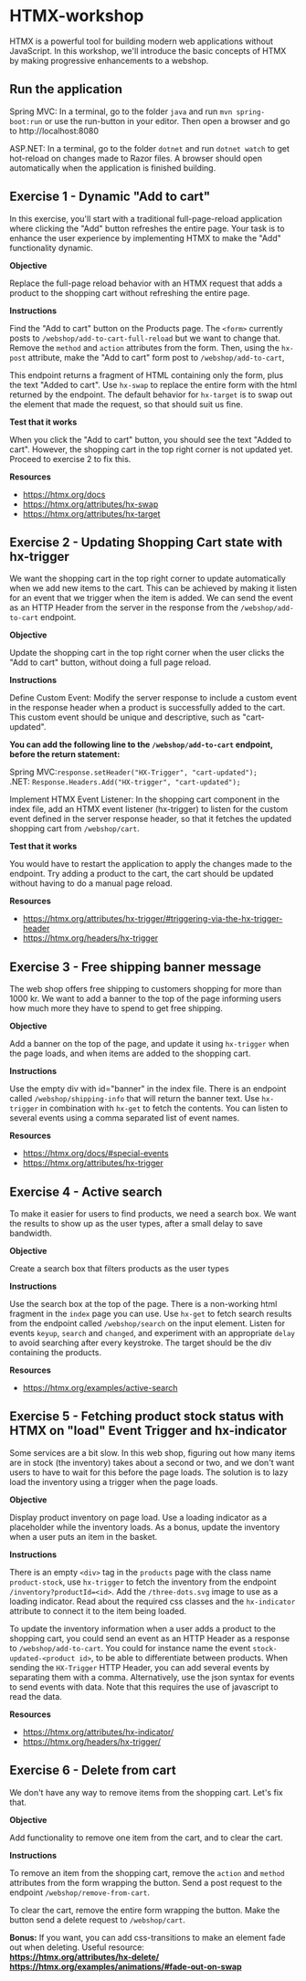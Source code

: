 # HTMX-workshop

HTMX is a powerful tool for building modern web applications without JavaScript.
In this workshop, we'll introduce the basic concepts of HTMX by making progressive enhancements to a webshop.

## Run the application

Spring MVC: In a terminal, go to the folder `java` and run `mvn spring-boot:run` or use the run-button in your editor. Then open a
browser and go to http://localhost:8080

ASP.NET: In a terminal, go to the folder `dotnet` and run `dotnet watch` to get hot-reload on changes made to Razor files. A browser
should open automatically when the application is finished building.

## Exercise 1 - Dynamic "Add to cart"

In this exercise, you'll start with a traditional full-page-reload application where clicking the "Add" button refreshes
the entire page. Your task is to enhance the user experience by implementing HTMX to make the "Add" functionality
dynamic.

**Objective**  

Replace the full-page reload behavior with an HTMX request that adds a product to the shopping cart without refreshing
the entire page.

**Instructions**

Find the "Add to cart" button on the Products page. The `<form>` currently posts to `/webshop/add-to-cart-full-reload`
but we want to change that. Remove the `method` and `action` attributes from the form. Then, 
using the `hx-post` attribute, make the "Add to cart" form post to `/webshop/add-to-cart`,

This endpoint returns a fragment of HTML containing only the form, plus the text "Added to cart". Use `hx-swap` to
replace the entire form with the html returned by the endpoint. The default behavior for `hx-target` is to swap out the
element that made the request, so that should suit us fine.

**Test that it works**

When you click the "Add to cart" button, you should see the text "Added to cart". However, the shopping cart in the
top right corner is not updated yet. Proceed to exercise 2 to fix this.

**Resources**

- https://htmx.org/docs
- https://htmx.org/attributes/hx-swap
- https://htmx.org/attributes/hx-target

## Exercise 2 - Updating Shopping Cart state with hx-trigger

We want the shopping cart in the top right corner to update automatically when we add new items to the cart.
This can be achieved by making it listen for an event that we trigger when the item is added. We can send the event
as an HTTP Header from the server in the response from the `/webshop/add-to-cart` endpoint.

**Objective**  

Update the shopping cart in the top right corner when the user clicks the "Add to cart" button, without doing a full
page reload.

**Instructions**  

Define Custom Event: Modify the server response to include a custom event in the response header when a product is
successfully added to the cart. This custom event should be unique and descriptive, such as "cart-updated".

**You can add the following line to the ```/webshop/add-to-cart``` endpoint, before the return statement:**

Spring MVC:```response.setHeader("HX-Trigger", "cart-updated");```  
.NET: ```Response.Headers.Add("HX-trigger", "cart-updated");```

Implement HTMX Event Listener: In the shopping cart component in the index file, add an HTMX event listener (hx-trigger) to listen for the custom event
defined in the server response header, so that it fetches the updated shopping cart from `/webshop/cart`.

**Test that it works**

You would have to restart the application to apply the changes made to the endpoint. 
Try adding a product to the cart, the cart should be updated without having to do a manual page reload.

**Resources**

- https://htmx.org/attributes/hx-trigger/#triggering-via-the-hx-trigger-header
- https://htmx.org/headers/hx-trigger

## Exercise 3 - Free shipping banner message

The web shop offers free shipping to customers shopping for more than 1000 kr. We want to add a banner to the top of
the page informing users how much more they have to spend to get free shipping.

**Objective**

Add a banner on the top of the page, and update it using `hx-trigger` when the page loads, and when items are added
to the shopping cart.

**Instructions**

Use the empty div with id="banner" in the index file. There is an endpoint called `/webshop/shipping-info` that will return the banner
text. Use `hx-trigger` in combination with `hx-get` to fetch the contents. You can listen to several events
using a comma separated list of event names.

**Resources**

- https://htmx.org/docs/#special-events
- https://htmx.org/attributes/hx-trigger

## Exercise 4 - Active search

To make it easier for users to find products, we need a search box. We want the results to show up as the user types,
after a small delay to save bandwidth.

**Objective**

Create a search box that filters products as the user types

**Instructions**

Use the search box at the top of the page. There is a non-working html fragment in the `index` page you can use. Use
`hx-get` to fetch search results from the endpoint called `/webshop/search` on the input element. Listen for events `keyup`, `search`
and `changed`, and experiment with an appropriate `delay` to avoid searching after every keystroke. The target should be the div containing the products.

**Resources**

- https://htmx.org/examples/active-search

## Exercise 5 - Fetching product stock status with HTMX on "load" Event Trigger and hx-indicator

Some services are a bit slow. In this web shop, figuring out how many items are in stock (the inventory) takes about a
second or two, and we don't want users to have to wait for this before the page loads. The solution is to lazy load
the inventory using a trigger when the page loads.

**Objective**

Display product inventory on page load. Use a loading indicator as a placeholder while the inventory loads. As a bonus,
update the inventory when a user puts an item in the basket.

**Instructions**

There is an empty `<div>` tag in the `products` page with the class name `product-stock`, use `hx-trigger` to fetch the inventory from the endpoint
`/inventory?productId=<id>`. Add the `/three-dots.svg` image to use as a loading indicator. Read about the required
css classes and the `hx-indicator` attribute to connect it to the item being loaded.

To update the inventory information when a user adds a product to the shopping cart, you could send an event as an
HTTP Header as a response to `/webshop/add-to-cart`. You could for instance name the event
`stock-updated-<product id>`, to be able to differentiate between products. When sending the `HX-Trigger` HTTP Header,
you can add several events by separating them with a comma. Alternatively, use the json syntax for events to send 
events with data. Note that this requires the use of javascript to read the data.

**Resources**

- https://htmx.org/attributes/hx-indicator/
- https://htmx.org/headers/hx-trigger/

## Exercise 6 - Delete from cart

We don't have any way to remove items from the shopping cart. Let's fix that. 

**Objective**  

Add functionality to remove one item from the cart, and to clear the cart.

**Instructions** 

To remove an item from the shopping cart, remove the `action` and `method` attributes from the form wrapping the button. Send a post request to the endpoint `/webshop/remove-from-cart`.

To clear the cart, remove the entire form wrapping the button. Make the button send a delete request to `/webshop/cart`. 


**Bonus:** If you want, you can add css-transitions to make an element fade out when deleting.
Useful resource:   
**https://htmx.org/attributes/hx-delete/**  
**https://htmx.org/examples/animations/#fade-out-on-swap**
